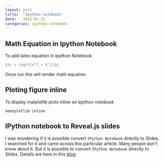 ```yaml
---
layout: post
title:  "Ipython notebook"
date:   2016-05-31
categories: ipython-notebook
---
```


## Math Equation in Ipython Notebook

To add latex equation in Ipython Notebook
```latex
$$c = \sqrt{a^2 + b^2}$$
```

Once run this will render math equation.


## Ploting figure inline

To display matplotlib plots inline on Ipython notebook

```ipython
%matplotlib inline
```

## IPython notebook to Reveal.js slides

I was wondering if it is possible convert `IPython Notebook` 
directly to Slides. I searched for it and came across 
this particular article. Many people don't know about it. 
But it is possible to convert `IPython Notebook` directly to 
Slides. Details are here in this 
[blog](http://www.damian.oquanta.info/posts/make-your-slides-with-ipython.html)

